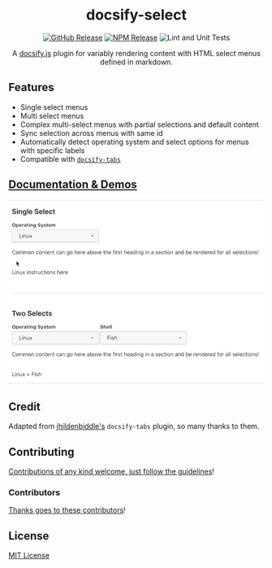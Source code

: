<div align="center">

# docsify-select

[![GitHub Release](https://img.shields.io/github/release/jthegedus/docsify-select.svg)](https://github.com/jthegedus/docsify-select/releases) [![NPM Release](https://img.shields.io/npm/v/docsify-select.svg)](https://www.npmjs.com/package/docsify-select) ![Lint and Unit Tests](https://github.com/jthegedus/docsify-select/workflows/Lint%20and%20Unit%20Tests/badge.svg)

A [docsify.js](https://docsify.js.org) plugin for variably rendering content with HTML select menus defined in markdown.

</div>

## Features

- Single select menus
- Multi select menus
- Complex multi-select menus with partial selections and default content
- Sync selection across menus with same id
- Automatically detect operating system and select options for menus with specific labels
- Compatible with [`docsify-tabs`](https://github.com/jhildenbiddle/docsify-tabs)

## [Documentation & Demos](https://jthegedus.github.io/docsify-select/)

![docsify select demo](docs/assets/images/docsify-select-demo.gif "docsify select demo")

## Credit

Adapted from [jhildenbiddle's](https://github.com/jhildenbiddle/) `docsify-tabs` plugin, so many thanks to them.

## Contributing

[Contributions of any kind welcome, just follow the guidelines](contributing.md)!

### Contributors

[Thanks goes to these contributors](https://github.com/jthegedus/docsify-select/graphs/contributors)!

## License

[MIT License](license)
